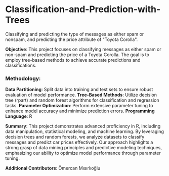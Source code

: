 # Classification-and-Prediction-with-Trees
Classifying and predicting the type of messages as either spam or nonspam, and predicting the price attribute of "Toyota Corolla".

**Objective**: This project focuses on classifying messages as either spam or non-spam and predicting the price of a Toyota Corolla. The goal is to employ tree-based methods to achieve accurate predictions and classifications.

### Methodology:

**Data Partitioning**: Split data into training and test sets to ensure robust evaluation of model performance.
**Tree-Based Methods**: Utilize decision tree (rpart) and random forest algorithms for classification and regression tasks.
**Parameter Optimization**: Perform extensive parameter tuning to enhance model accuracy and minimize prediction errors.
**Programming Language**: R

**Summary**: This project demonstrates advanced proficiency in R, including data manipulation, statistical modeling, and machine learning. By leveraging decision trees and random forests, we analyze datasets to classify messages and predict car prices effectively. Our approach highlights a strong grasp of data mining principles and predictive modeling techniques, emphasizing our ability to optimize model performance through parameter tuning.

**Additional Contributors**: Ömercan Mısırlıoğlu
